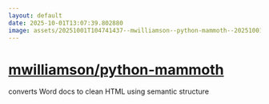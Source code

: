 ```yaml
---
layout: default
date: 2025-10-01T13:07:39.802880
image: assets/20251001T104741437--mwilliamson--python-mammoth--20251001T110044780--cropped.png
---
```


# [mwilliamson/python-mammoth](https://github.com/mwilliamson/python-mammoth)

converts Word docs to clean HTML using semantic structure
